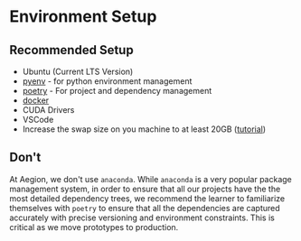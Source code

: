 # Environment Setup

## Recommended Setup

* Ubuntu (Current LTS Version)
* [pyenv](https://github.com/pyenv/pyenv) - for python environment management
* [poetry](https://python-poetry.org/) - For project and dependency management
* [docker](https://docs.docker.com/engine/install/ubuntu/)
* CUDA Drivers
* VSCode
* Increase the swap size on you machine to at least 20GB ([tutorial](https://www.digitalocean.com/community/tutorials/how-to-add-swap-space-on-ubuntu-20-04))

## Don't

At Aegion, we don't use `anaconda`. While `anaconda` is a very popular package management system, in order to ensure that all our projects have the the most detailed dependency trees, we recommend the learner to familiarize themselves with `poetry` to ensure that all the dependencies are captured accurately with precise versioning and environment constraints. This is critical as we move prototypes to production.
